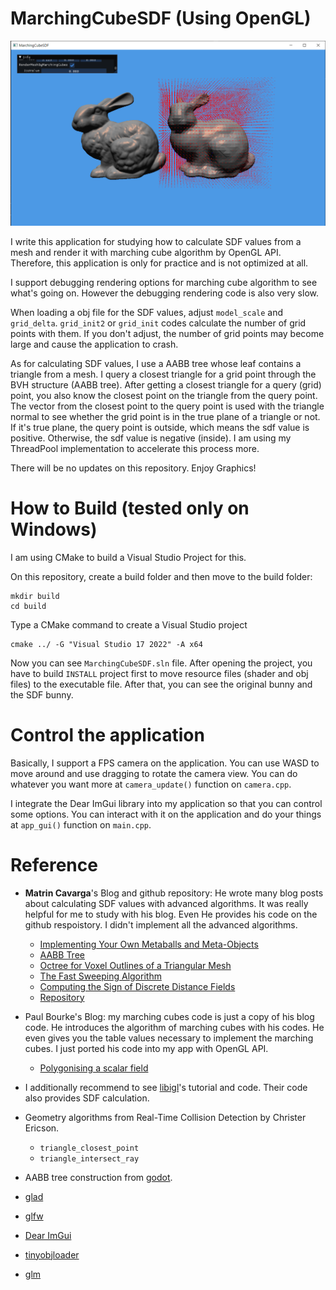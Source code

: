 # MarchingCubeSDF (Using OpenGL)
![result_png](result.png)

I write this application for studying how to calculate SDF values from a mesh and render it with marching cube algorithm by OpenGL API. Therefore, this application is only for practice and is not optimized at all.

I support debugging rendering options for marching cube algorithm to see what's going on. However the debugging rendering code is also very slow.

When loading a obj file for the SDF values, adjust `model_scale` and `grid_delta`. `grid_init2` or `grid_init` codes calculate the number of grid points with them. If you don't adjust, the number of grid points may become large and cause the application to crash.

As for calculating SDF values, I use a AABB tree whose leaf contains a triangle from a mesh. I query a closest triangle for a grid point through the BVH structure (AABB tree). After getting a closest triangle for a query (grid) point, you also know the closest point on the triangle from the query point. The vector from the closest point to the query point is used with the triangle normal to see whether the grid point is in the true plane of a triangle or not. If it's true plane, the query point is outside, which means the sdf value is positive. Otherwise, the sdf value is negative (inside). I am using my ThreadPool implementation to accelerate this process more.

There will be no updates on this repository. Enjoy Graphics!



# How to Build (tested only on Windows)

I am using CMake to build a Visual Studio Project for this.

On this repository, create a build folder and then move to the build folder:

```
mkdir build
cd build
```

Type a CMake command to create a Visual Studio project

```
cmake ../ -G "Visual Studio 17 2022" -A x64
```

Now you can see `MarchingCubeSDF.sln` file. After opening the project, you have to build `INSTALL` project first to move resource files (shader and obj files) to the executable file. After that, you can see the original bunny and the SDF bunny.



# Control the application

Basically, I support a FPS camera on the application. You can use WASD to move around and use dragging to rotate the camera view. You can do whatever you want more at `camera_update()` function on `camera.cpp`.

I integrate the Dear ImGui library into my application so that you can control some options. You can interact with it on the application and do your things at `app_gui()` function on `main.cpp`.



# Reference

* **Matrin Cavarga**'s Blog and github repository: He wrote many blog posts about calculating SDF values with advanced algorithms. It was really helpful for me to study with his blog. Even He provides his code on the github respoistory. I didn't implement all the advanced  algorithms.
  * [Implementing Your Own Metaballs and Meta-Objects](https://mshgrid.com/2020/02/03/implementing-your-own-metaballs-and-meta-objects/)
  * [AABB Tree](https://mshgrid.com/2021/01/17/aabb-tree/)
  * [Octree for Voxel Outlines of a Triangular Mesh](https://mshgrid.com/2021/01/19/octree-for-voxel-outlines-of-a-triangular-mesh/)
  * [The Fast Sweeping Algorithm](https://mshgrid.com/2021/02/04/the-fast-sweeping-algorithm/)
  * [Computing the Sign of Discrete Distance Fields](https://mshgrid.com/2021/02/07/computing-the-sign-of-discrete-distance-fields/)
  * [Repository](https://github.com/MCInversion/MCInversionPhDCollection/tree/main)
* Paul Bourke's Blog: my marching cubes code is just a copy of his blog code. He introduces the algorithm of marching cubes with his codes. He even gives you the table values necessary to implement the marching cubes. I just ported his code into my app with OpenGL API.
  * [Polygonising a scalar field](https://paulbourke.net/geometry/polygonise/)
* I additionally recommend to see [libigl](https://libigl.github.io/tutorial/#signed-distances)'s tutorial and code. Their code also provides SDF calculation.
* Geometry algorithms from Real-Time Collision Detection by Christer Ericson.
  * `triangle_closest_point`
  * `triangle_intersect_ray`
* AABB tree construction from [godot](https://github.com/godotengine/godot).

* [glad](https://github.com/Dav1dde/glad)
* [glfw](https://github.com/glfw/glfw)
* [Dear ImGui](https://github.com/ocornut/imgui)
* [tinyobjloader](https://github.com/tinyobjloader/tinyobjloader)
* [glm](https://github.com/g-truc/glm)
